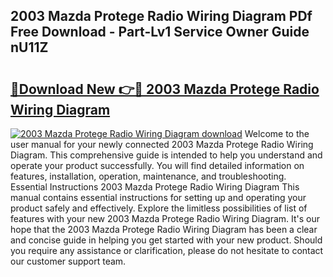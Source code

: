 ## 2003 Mazda Protege Radio Wiring Diagram PDf Free Download - Part-Lv1 Service Owner Guide nU11Z

# <h2><a href="http://dftlr9.blite.top/?on=2003+Mazda+Protege+Radio+Wiring+Diagram">🔗Download New 👉🔴 2003 Mazda Protege Radio Wiring Diagram</a></h2>

[![2003 Mazda Protege Radio Wiring Diagram download](https://i.imgur.com/lujVjoI.png)](http://dftlr9.blite.top/?on=2003+Mazda+Protege+Radio+Wiring+Diagram)
Welcome to the user manual for your newly connected 2003 Mazda Protege Radio Wiring Diagram. This comprehensive guide is intended to help you understand and operate your product successfully. You will find detailed information on features, installation, operation, maintenance, and troubleshooting. Essential Instructions 2003 Mazda Protege Radio Wiring Diagram This manual contains essential instructions for setting up and operating your product safely and effectively. Explore the limitless possibilities of list of features with your new 2003 Mazda Protege Radio Wiring Diagram. It's our hope that the 2003 Mazda Protege Radio Wiring Diagram has been a clear and concise guide in helping you get started with your new product. Should you require any assistance or clarification, please do not hesitate to contact our customer support team.
